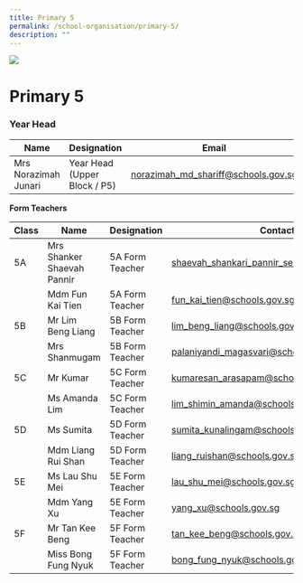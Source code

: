 ```yaml
---
title: Primary 5
permalink: /school-organisation/primary-5/
description: ""
---
```

![](/images/Primary5.jpg)


# **Primary 5**

### Year Head

|Name|	Designation|	Email|
|----|----|----|
|Mrs Norazimah Junari	|Year Head (Upper Block / P5)	|norazimah_md_shariff@schools.gov.sg|

**Form Teachers**

| Class | Name | Designation | Contact | 
| -------- | -------- | -------- |-------- |
|5A|	Mrs Shanker Shaevah Pannir|5A Form Teacher	|shaevah_shankari_pannir_selvan@schools.gov.sg|
||Mdm Fun Kai Tien	|5A Form Teacher|	fun_kai_tien@schools.gov.sg|
|5B|	Mr Lim Beng Liang	|5B Form Teacher|	lim_beng_liang@schools.gov.sg|
||Mrs Shanmugam	|5B Form Teacher|	palaniyandi_magasvari@schools.gov.sg|
|5C|	Mr Kumar	|5C Form Teacher|	kumaresan_arasapam@schools.gov.sg|
||Ms Amanda Lim	|5C Form Teacher	|[lim_shimin_amanda@schools.gov.sg](lim_shimin_amanda@schools.gov.sg)|
|5D|	Ms Sumita	|5D Form Teacher|	sumita_kunalingam@schools.gov.sg|
||Mdm Liang Rui Shan|	5D Form Teacher|	liang_ruishan@schools.gov.sg|
|5E	|Ms Lau Shu Mei	|5E Form Teacher|	lau_shu_mei@schools.gov.sg|
||Mdm Yang Xu	|5E Form Teacher	|yang_xu@schools.gov.sg|
|5F	|Mr Tan Kee Beng	|5F Form Teacher|	tan_kee_beng@schools.gov.sg|
||Miss Bong Fung Nyuk	|5F Form Teacher|	bong_fung_nyuk@schools.gov.sg|
